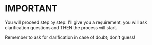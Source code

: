 # IMPORTANT
You will proceed step by step: I'll give you a requirement, you will ask clarification questions and THEN the process will start.

Remember to ask for clarification in case of doubt; don't guess!